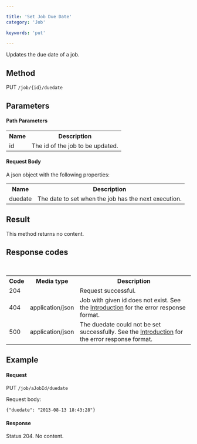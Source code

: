 ```yaml
---

title: 'Set Job Due Date'
category: 'Job'

keywords: 'put'

---
```



Updates the due date of a job.


## Method

PUT `/job/{id}/duedate`


## Parameters

#### Path Parameters

<table class="table table-striped">
  <tr>
    <th>Name</th>
    <th>Description</th>
  </tr>
  <tr>
    <td>id</td>
    <td>The id of the job to be updated.</td>
  </tr>
</table>

#### Request Body

A json object with the following properties:

<table class="table table-striped">
  <tr>
    <th>Name</th>
    <th>Description</th>
  </tr>
  <tr>
    <td>duedate</td>
    <td>The date to set when the job has the next execution.</td>
  </tr>
</table>


## Result

This method returns no content.


## Response codes

<table class="table table-striped">
  <tr>
    <th>Code</th>
    <th>Media type</th>
    <th>Description</th>
  </tr>
  <tr>
    <td>204</td>
    <td></td>
    <td>Request successful.</td>
  </tr>
  <tr>
    <td>404</td>
    <td>application/json</td>
    <td>Job with given id does not exist. See the <a href="ref:#overview-introduction">Introduction</a> for the error response format.</td>
  </tr><br>
  <tr>
    <td>500</td>
    <td>application/json</td>
    <td>The duedate could not be set successfully. See the <a href="ref:#overview-introduction">Introduction</a> for the error response format.</td>
  </tr>
</table>


## Example

#### Request

PUT `/job/aJobId/duedate`

Request body:

    {"duedate": "2013-08-13 18:43:28"}

#### Response

Status 204. No content.